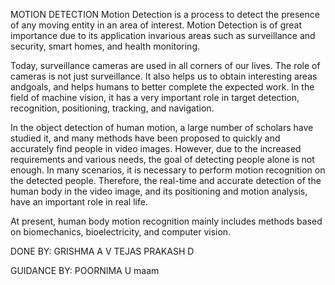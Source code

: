 MOTION DETECTION
Motion Detection is a process to detect the presence of any moving entity in an area
of interest. Motion Detection is of great importance due to its application invarious 
areas such as surveillance and security, smart homes, and health monitoring.

Today, surveillance cameras are used in all corners of our lives. The role of cameras
is not just surveillance. It also helps us to obtain interesting areas andgoals, and 
helps humans to better complete the expected work. In the field of machine vision, 
it has a very important role in target detection, recognition, positioning, tracking,
and navigation.

In the object detection of human motion, a large number of scholars have studied
it, and many methods have been proposed to quickly and accurately find people in
video images. However, due to the increased requirements and various needs, the
goal of detecting people alone is not enough. In many scenarios, it is necessary to
perform motion recognition on the detected people. Therefore, the real-time and
accurate detection of the human body in the video image, and its positioning and
motion analysis, have an important role in real life.

At present, human body motion recognition mainly includes methods based
on biomechanics, bioelectricity, and computer vision.

DONE BY:
GRISHMA A V
TEJAS PRAKASH D

GUIDANCE BY:
POORNIMA U maam
